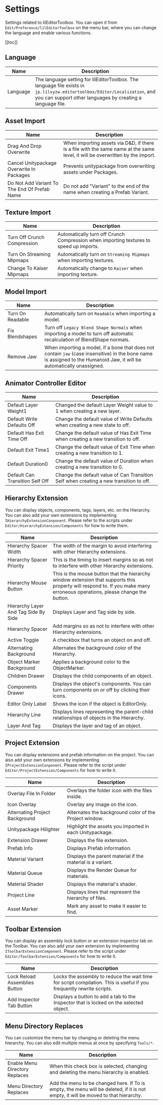 ﻿# Settings

Settings related to lilEditorToolbox. You can open it from `Edit/Preference/lilEditorToolbox` on the menu bar, where you can change the language and enable various functions.

[[toc]]

## Language

|Name|Description|
|-|-|
|Language|The language setting for lilEditorToolbox. The language file exists in `jp.lilxyzw.editortoolbox/Editor/Localization`, and you can support other languages by creating a language file.|

## Asset Import

|Name|Description|
|-|-|
|Drag And Drop Overwrite|When importing assets via D&D, if there is a file with the same name at the same level, it will be overwritten by the import.|
|Cancel Unitypackage Overwrite In Packages|Prevents unitypackage from overwriting assets under Packages.|
|Do Not Add Variant To The End Of Prefab Name|Do not add "Variant" to the end of the name when creating a Prefab Variant.|

## Texture Import

|Name|Description|
|-|-|
|Turn Off Crunch Compression|Automatically turn off Crunch Compression when importing textures to speed up imports.|
|Turn On Streaming Mipmaps|Automatically turn on `Streaming Mipmaps` when importing textures.|
|Change To Kaiser Mipmaps|Automatically change to `Kaiser` when importing texture.|

## Model Import

|Name|Description|
|-|-|
|Turn On Readable|Automatically turn on `Readable` when importing a model.|
|Fix Blendshapes|Turn off `Legacy Blend Shape Normals` when importing a model to turn off automatic recalculation of BlendShape normals.|
|Remove Jaw|When importing a model, if a bone that does not contain `jaw` (case insensitive) in the bone name is assigned to the Humanoid Jaw, it will be automatically unassigned.|

## Animator Controller Editor

|Name|Description|
|-|-|
|Default Layer Weight1|Changed the default Layer Weight value to 1 when creating a new layer.|
|Default Write Defaults Off|Change the default value of Write Defaults when creating a new state to off.|
|Default Has Exit Time Off|Change the default value of Has Exit Time when creating a new transition to off.|
|Default Exit Time1|Change the default value of Exit Time when creating a new transition to 1.|
|Default Duration0|Change the default value of Duration when creating a new transition to 0.|
|Default Can Transition Self Off|Change the default value of Can Transition Self when creating a new transition to off.|

## Hierarchy Extension

You can display objects, components, tags, layers, etc. on the Hierarchy. You can also add your own extensions by implementing `IHierarchyExtensionConponent`. Please refer to the scripts under `Editor/HierarchyExtension/Components` for how to write them.

|Name|Description|
|-|-|
|Hierarchy Spacer Width|The width of the margin to avoid interfering with other Hierarchy extensions.|
|Hierarchy Spacer Priority|This is the timing to insert margins so as not to interfere with other Hierarchy extensions.|
|Hierarchy Mouse Button|This is the mouse button that the hierarchy window extension that supports this property will respond to. If you make many erroneous operations, please change the button.|
|Hierarchy Layer And Tag Side By Side|Displays Layer and Tag side by side.|
|Hierarchy Spacer|Add margins so as not to interfere with other Hierarchy extensions.|
|Active Toggle|A checkbox that turns an object on and off.|
|Alternating Background|Alternates the background color of the Hierarchy.|
|Object Marker Background|Applies a background color to the ObjectMarker.|
|Children Drawer|Displays the child components of an object.|
|Components Drawer|Displays the object's components. You can turn components on or off by clicking their icons.|
|Editor Only Label|Shows the icon if the object is EditorOnly.|
|Hierarchy Line|Displays lines representing the parent-child relationships of objects in the Hierarchy.|
|Layer And Tag|Displays the layer and tag of an object.|

## Project Extension

You can display extensions and prefab information on the project. You can also add your own extensions by implementing `IProjectExtensionConponent`. Please refer to the script under `Editor/ProjectExtension/Components` for how to write it.

|Name|Description|
|-|-|
|Overlay File In Folder|Overlays the folder icon with the files inside.|
|Icon Overlay|Overlay any image on the icon.|
|Alternating Project Background|Alternates the background color of the Project window.|
|Unitypackage Hilighter|Highlight the assets you imported in each Unitypackage.|
|Extension Drawer|Displays the file extension.|
|Prefab Info|Displays Prefab information.|
|Material Variant|Displays the parent material if the material is a variant.|
|Material Queue|Displays the Render Queue for materials.|
|Material Shader|Displays the material's shader.|
|Project Line|Displays lines that represent the hierarchy of files.|
|Asset Marker|Mark any asset to make it easier to find.|

## Toolbar Extension

You can display an assembly lock button or an extension inspector tab on the Toolbar. You can also add your own extension by implementing `IToolbarExtensionComponent`. Please refer to the script under `Editor/ToolbarExtension/Components` for how to write it.

|Name|Description|
|-|-|
|Lock Reload Assemblies Button|Locks the assembly to reduce the wait time for script compilation. This is useful if you frequently rewrite scripts.|
|Add Inspector Tab Button|Displays a button to add a tab to the Inspector that is locked on the selected object.|

## Menu Directory Replaces

You can customize the menu bar by changing or deleting the menu hierarchy. You can also edit multiple menus at once by specifying `Tools/*`.

|Name|Description|
|-|-|
|Enable Menu Directory Replaces|When this check box is selected, changing and deleting the menu hierarchy is enabled.|
|Menu Directory Replaces|Add the menu to be changed here. If To is empty, the menu will be deleted, if it is not empty, it will be moved to that hierarchy.|

